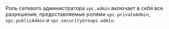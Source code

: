 Роль сетевого администратора `vpc.admin` включает в себя все разрешения, предоставляемые ролями `vpc.privateAdmin`, `vpc.publicAdmin` и `vpc.securityGroups.admin`.